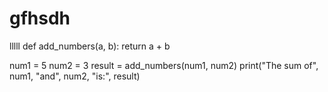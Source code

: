 # gfhsdh
lllll
def add_numbers(a, b):
    return a + b

num1 = 5
num2 = 3
result = add_numbers(num1, num2)
print("The sum of", num1, "and", num2, "is:", result)
